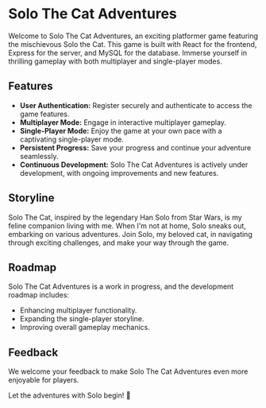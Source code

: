 # Solo The Cat Adventures

Welcome to Solo The Cat Adventures, an exciting platformer game featuring the mischievous Solo the Cat. This game is built with React for the frontend, Express for the server, and MySQL for the database. Immerse yourself in thrilling gameplay with both multiplayer and single-player modes.

## Features

- **User Authentication:** Register securely and authenticate to access the game features.
- **Multiplayer Mode:** Engage in interactive multiplayer gameplay.
- **Single-Player Mode:** Enjoy the game at your own pace with a captivating single-player mode.
- **Persistent Progress:** Save your progress and continue your adventure seamlessly.
- **Continuous Development:** Solo The Cat Adventures is actively under development, with ongoing improvements and new features.

## Storyline

Solo The Cat, inspired by the legendary Han Solo from Star Wars, is my feline companion living with me. When I'm not at home, Solo sneaks out, embarking on various adventures. Join Solo, my beloved cat, in navigating through exciting challenges, and make your way through the game.

## Roadmap

Solo The Cat Adventures is a work in progress, and the development roadmap includes:

- Enhancing multiplayer functionality.
- Expanding the single-player storyline.
- Improving overall gameplay mechanics.

## Feedback

We welcome your feedback to make Solo The Cat Adventures even more enjoyable for players.

Let the adventures with Solo begin! 🐾
